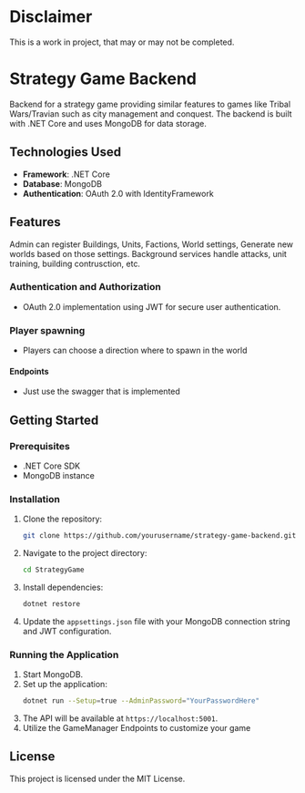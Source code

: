 # Disclaimer
This is a work in project, that may or may not be completed.

# Strategy Game Backend

Backend for a strategy game providing similar features to games like Tribal Wars/Travian such as city management and conquest. The backend is built with .NET Core and uses MongoDB for data storage.

## Technologies Used
- **Framework**: .NET Core
- **Database**: MongoDB
- **Authentication**: OAuth 2.0 with IdentityFramework

## Features
Admin can register Buildings, Units, Factions, World settings, Generate new worlds based on those settings.
Background services handle attacks, unit training, building contrusction, etc.

### Authentication and Authorization
- OAuth 2.0 implementation using JWT for secure user authentication.

### Player spawning
- Players can choose a direction where to spawn in the world

#### Endpoints
- Just use the swagger that is implemented

## Getting Started

### Prerequisites
- .NET Core SDK
- MongoDB instance

### Installation
1. Clone the repository:
   ```bash
   git clone https://github.com/yourusername/strategy-game-backend.git
   ```
2. Navigate to the project directory:
   ```bash
   cd StrategyGame
   ```
3. Install dependencies:
   ```bash
   dotnet restore
   ```
4. Update the `appsettings.json` file with your MongoDB connection string and JWT configuration.

### Running the Application
1. Start MongoDB.
2. Set up the application:
   ```bash
   dotnet run --Setup=true --AdminPassword="YourPasswordHere"
   ```
3. The API will be available at `https://localhost:5001`.
4. Utilize the GameManager Endpoints to customize your game

## License
This project is licensed under the MIT License.
